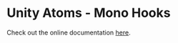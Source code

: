 # Unity Atoms - Mono Hooks

Check out the online documentation [here](https://unity-atoms.github.io/unity-atoms/).
